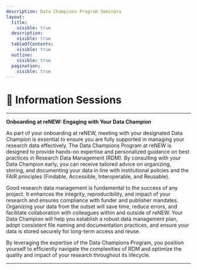 ```yaml
---
description: Data Champions Program Seminars
layout:
  title:
    visible: true
  description:
    visible: true
  tableOfContents:
    visible: true
  outline:
    visible: true
  pagination:
    visible: true
---
```


# 🔵 Information Sessions



***

**Onboarding at reNEW: Engaging with Your Data Champion**

As part of your onboarding at reNEW, meeting with your designated Data Champion is essential to ensure you are fully supported in managing your research data effectively. The Data Champions Program at reNEW is designed to provide hands-on expertise and personalized guidance on best practices in Research Data Management (RDM). By consulting with your Data Champion early, you can receive tailored advice on organizing, storing, and documenting your data in line with institutional policies and the FAIR principles (Findable, Accessible, Interoperable, and Reusable).

Good research data management is fundamental to the success of any project. It enhances the integrity, reproducibility, and impact of your research and ensures compliance with funder and publisher mandates. Organizing your data from the outset will save time, reduce errors, and facilitate collaboration with colleagues within and outside of reNEW. Your Data Champion will help you establish a robust data management plan, adopt consistent file naming and documentation practices, and ensure your data is stored securely for long-term access and reuse.

By leveraging the expertise of the Data Champions Program, you position yourself to efficiently navigate the complexities of RDM and optimize the quality and impact of your research throughout its lifecycle.

***

&#x20;
